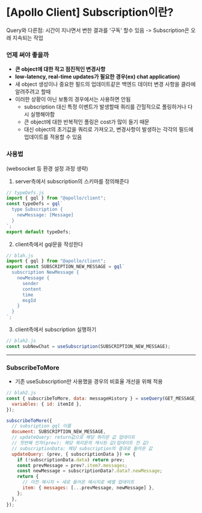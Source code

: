 # [Apollo Client] Subscription이란?

Query와 다른점: 시간이 지나면서 변한 결과를 ‘구독' 할수 있음 -> Subscription은 오래 지속되는 작업

### 언제 써야 좋을까

- **큰 object에 대한 작고 점진적인 변경사항**
- **low-latency, real-time updates가 필요한 경우(ex) chat application)**
- 새 object 생성이나 중요한 필드의 업데이트같은 백엔드 데이터 변경 사항을 클라에 알려주려고 할때
- 이러한 상황이 아닌 보통의 경우에서는 사용하면 안됨
  - subscription 대신 특정 이벤트가 발생할때 쿼리를 간헐적으로 폴링하거나 다시 실행해야함
  - 큰 object에 대한 반복적인 폴링은 cost가 많이 들기 때문
  - 대신 object의 초기값을 쿼리로 가져오고, 변경사항이 발생하는 각각의 필드에 업데이트를 적용할 수 있음

### 사용법

(websocket 등 환경 설정 과정 생략)

1. server측에서 subscription의 스키마를 정의해준다

```jsx
// typeDefs.js
import { gql } from "@apollo/client";
const typeDefs = gql`
  type Subscription {
    newMessage: [Message]
  }
`;
export default typeDefs;
```

2. client측에서 gql문을 작성한다

```jsx
// blah.js
import { gql } from "@apollo/client";
export const SUBSCRIPTION_NEW_MESSAGE = gql`
  subscription NewMessage {
    newMessage {
      sender
      content
      time
      msgId
    }
  }
`;
```

3. client측에서 subscription 실행하기

```jsx
// blah2.js
const subNewChat = useSubscription(SUBSCRIPTION_NEW_MESSAGE);
```

<hr />

### SubscribeToMore

- 기존 useSubscription만 사용했을 경우의 비효율 개선을 위해 적용

```jsx
// blah2.js
const { subscribeToMore, data: messageHistory } = useQuery(GET_MESSAGE_LOG, {
  variables: { id: itemId },
});

subscribeToMore({
  // subsription gql 이름
  document: SUBSCRIPTION_NEW_MESSAGE,
  // updateQuery: return값으로 해당 쿼리문 값 업데이트
  // 첫번째 인자(prev): 해당 쿼리문의 캐시된 값(업데이트 전 값)
  // subscriptionData: 해당 subscription의 결과로 들어온 값
  updateQuery: (prev, { subscriptionData }) => {
    if (!subscriptionData.data) return prev;
    const prevMessage = prev?.item?.messages;
    const newMessage = subscriptionData?.data?.newMessage;
    return {
      // 이전 메시지 + 새로 들어온 메시지로 배열 업데이트
      item: { messages: [...prevMessage, newMessage] },
    };
  },
});
```

